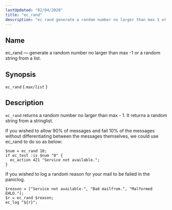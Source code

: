 ```yaml
---
lastUpdated: "02/04/2020"
title: "ec_rand"
description: "ec rand generate a random number no larger than max 1 or a random string from a list ec rand max list ec rand returns a random number no larger than max 1 It returns a random string from a stringlist Example 16 86 ec rand example If you wished..."
---
```


<a name="sieve.ref.ec_rand"></a> 
## Name

ec_rand — generate a random number no larger than max -1 or a random string from a list.

## Synopsis

`ec_rand` { *`max/list`* }

<a name="idp30370896"></a> 
## Description

`ec_rand` returns a random number no larger than max - 1\. It returns a random string from a stringlist.

<a name="example.ec_rand"></a> 


If you wished to allow 90% of messages and fail 10% of the messages without differentiating between the messages themselves, we could use ec_rand to do so as below:

```
$num = ec_rand 10;
if ec_test :is $num "0" {
  ec_action 421 "Service not available.";
}
```

If you wished to log a random reason for your mail to be failed in the paniclog.

```
$reason = ["Service not available.", "Bad mailfrom.", "Malformed EHLO."];
$r = ec_rand $reason;
ec_log "${r}";
```
